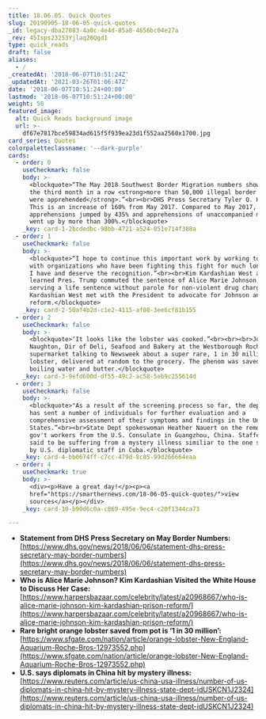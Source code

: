 ```yaml
---
title: 18.06.05. Quick Quotes
slug: 20190905-18-06-05-quick-quotes
_id: legacy-dba27083-4a8c-4e4d-85a8-4656bc04e27a
_rev: 45Isps23253Yjlaq28Qgd1
type: quick_reads
draft: false
aliases:
  - /
_createdAt: '2018-06-07T10:51:24Z'
_updatedAt: '2021-03-26T01:06:47Z'
date: '2018-06-07T10:51:24+00:00'
lastmod: '2018-06-07T10:51:24+00:00'
weight: 50
featured_image:
  alt: Quick Reads background image
  url: >-
    df67e7817bce59834ad615f5f939ea23d1f552aa2560x1700.jpg
card_series: Quotes
colorpaletteclassname: '--dark-purple'
cards:
  - order: 0
    useCheckmark: false
    body: >-
      <blockquote>“The May 2018 Southwest Border Migration numbers show that for
      the third month in a row <strong>more than 50,000 illegal border crossers
      were apprehended</strong>.”<br><br>DHS Press Secretary Tyler Q. Houlton.
      This is an increase of 160% from May 2017. Compared to May 2017, family
      apprehensions jumped by 435% and apprehensions of unaccompanied minors
      went up by more than 300%.</blockquote>
    _key: card-1-2bcdedbc-98bb-4721-a524-051e714f308a
  - order: 1
    useCheckmark: false
    body: >-
      <blockquote>“I hope to continue this important work by working together
      with organizations who have been fighting this fight for much longer than
      I have and deserve the recognition.”<br><br>Kim Kardashian West after she
      learned Pres. Trump commuted the sentence of Alice Marie Johnson, a woman
      serving a life sentence without parole for non-violent drug charges.
      Kardashian West met with the President to advocate for Johnson and prison
      reform.</blockquote>
    _key: card-2-50af4b2d-c1e2-4115-af08-3ee6cf81b155
  - order: 2
    useCheckmark: false
    body: >-
      <blockquote>‘It looks like the lobster was cooked.”<br><br><br>Josh
      Naughton, Dir of Deli, Seafood and Bakery at the Westborough Roche Bros.
      supermarket talking to Newsweek about a super rare, 1 in 30 million
      lobster, delivered at random to the grocery. The phenom was saved from
      boiling water and butter.</blockquote>
    _key: card-3-9efd600d-df55-49c2-ac58-5eb9c255614d
  - order: 3
    useCheckmark: false
    body: >-
      <blockquote>"As a result of the screening process so far, the department
      has sent a number of individuals for further evaluation and a
      comprehensive assessment of their symptoms and findings in the United
      States.”<br><br>State Dept spokeswoman Heather Nauert on the removal of
      gov't workers from the U.S. Consulate in Guangzhou, China. Staffers are
      said to be suffering from a mystery illness similiar to the one suffered
      by U.S. diplomatic staff in Cuba.</blockquote>
    _key: card-4-bb0674ff-c7cc-479d-8c85-99d266664eaa
  - order: 4
    useCheckmark: true
    body: >-
      <div><p>Have a great day!</p><p><a
      href="https://smarthernews.com/18-06-05-quick-quotes/">view
      sources</a></p></div>
    _key: card-10-b90d6c0a-c869-495e-9ec4-c20f1344ca73

---
```

* **Statement from DHS Press Secretary on May Border Numbers:** [https://www.dhs.gov/news/2018/06/06/statement-dhs-press-secretary-may-border-numbers](https://www.dhs.gov/news/2018/06/06/statement-dhs-press-secretary-may-border-numbers)
* **Who is Alice Marie Johnson? Kim Kardashian Visited the White House to Discuss Her Case:** [https://www.harpersbazaar.com/celebrity/latest/a20968667/who-is-alice-marie-johnson-kim-kardashian-prison-reform/](https://www.harpersbazaar.com/celebrity/latest/a20968667/who-is-alice-marie-johnson-kim-kardashian-prison-reform/)
* **Rare bright orange lobster saved from pot is ‘1 in 30 million’:** [https://www.sfgate.com/nation/article/orange-lobster-New-England-Aquarium-Roche-Bros-12973552.php](https://www.sfgate.com/nation/article/orange-lobster-New-England-Aquarium-Roche-Bros-12973552.php)
* **U.S. says diplomats in China hit by mystery illness:** [https://www.reuters.com/article/us-china-usa-illness/number-of-us-diplomats-in-china-hit-by-mystery-illness-state-dept-idUSKCN1J2324](https://www.reuters.com/article/us-china-usa-illness/number-of-us-diplomats-in-china-hit-by-mystery-illness-state-dept-idUSKCN1J2324)